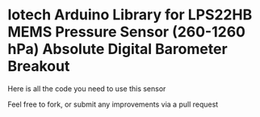Iotech Arduino Library for
LPS22HB MEMS Pressure Sensor (260-1260 hPa) Absolute Digital Barometer Breakout
==============================================================

Here is all the code you need to use this sensor

Feel free to fork, or submit any improvements via a pull request